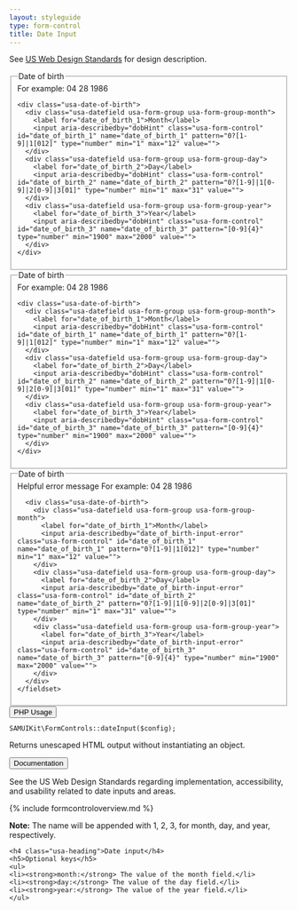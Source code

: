 ```yaml
---
layout: styleguide
type: form-control
title: Date Input
---
```


<p class="usa-font-lead">See <a href="https://playbook.cio.gov/designstandards/form-controls/#date-input">US Web Design Standards</a> for design description.</p>

<div class="preview">

  <fieldset>
    <legend>Date of birth</legend>
    <span class="usa-form-hint usa-datefield-hint" id="dobHint">For example: 04 28 1986</span>

    <div class="usa-date-of-birth">
      <div class="usa-datefield usa-form-group usa-form-group-month">
        <label for="date_of_birth_1">Month</label>
        <input aria-describedby="dobHint" class="usa-form-control" id="date_of_birth_1" name="date_of_birth_1" pattern="0?[1-9]|1[012]" type="number" min="1" max="12" value="">
      </div>
      <div class="usa-datefield usa-form-group usa-form-group-day">
        <label for="date_of_birth_2">Day</label>
        <input aria-describedby="dobHint" class="usa-form-control" id="date_of_birth_2" name="date_of_birth_2" pattern="0?[1-9]|1[0-9]|2[0-9]|3[01]" type="number" min="1" max="31" value="">
      </div>
      <div class="usa-datefield usa-form-group usa-form-group-year">
        <label for="date_of_birth_3">Year</label>
        <input aria-describedby="dobHint" class="usa-form-control" id="date_of_birth_3" name="date_of_birth_3" pattern="[0-9]{4}" type="number" min="1900" max="2000" value="">
      </div>
    </div>
  </fieldset>

  <fieldset class="usa-fieldset-inputs">
    <legend>Date of birth</legend>
    <span class="usa-form-hint usa-datefield-hint" id="dobHint">For example: 04 28 1986</span>

    <div class="usa-date-of-birth">
      <div class="usa-datefield usa-form-group usa-form-group-month">
        <label for="date_of_birth_1">Month</label>
        <input aria-describedby="dobHint" class="usa-form-control" id="date_of_birth_1" name="date_of_birth_1" pattern="0?[1-9]|1[012]" type="number" min="1" max="12" value="">
      </div>
      <div class="usa-datefield usa-form-group usa-form-group-day">
        <label for="date_of_birth_2">Day</label>
        <input aria-describedby="dobHint" class="usa-form-control" id="date_of_birth_2" name="date_of_birth_2" pattern="0?[1-9]|1[0-9]|2[0-9]|3[01]" type="number" min="1" max="31" value="">
      </div>
      <div class="usa-datefield usa-form-group usa-form-group-year">
        <label for="date_of_birth_3">Year</label>
        <input aria-describedby="dobHint" class="usa-form-control" id="date_of_birth_3" name="date_of_birth_3" pattern="[0-9]{4}" type="number" min="1900" max="2000" value="">
      </div>
    </div>
  </fieldset>

  <div class="usa-input-error">
    <fieldset class="usa-fieldset-inputs">
      <legend class="usa-input-error-label">Date of birth</legend>
      <span id="date_of_birth-input-error" class="usa-input-error-message" role="alert">Helpful error message</span>
      <span class="usa-form-hint usa-datefield-hint" id="dobHint">For example: 04 28 1986</span>

      <div class="usa-date-of-birth">
        <div class="usa-datefield usa-form-group usa-form-group-month">
          <label for="date_of_birth_1">Month</label>
          <input aria-describedby="date_of_birth-input-error" class="usa-form-control" id="date_of_birth_1" name="date_of_birth_1" pattern="0?[1-9]|1[012]" type="number" min="1" max="12" value="">
        </div>
        <div class="usa-datefield usa-form-group usa-form-group-day">
          <label for="date_of_birth_2">Day</label>
          <input aria-describedby="date_of_birth-input-error" class="usa-form-control" id="date_of_birth_2" name="date_of_birth_2" pattern="0?[1-9]|1[0-9]|2[0-9]|3[01]" type="number" min="1" max="31" value="">
        </div>
        <div class="usa-datefield usa-form-group usa-form-group-year">
          <label for="date_of_birth_3">Year</label>
          <input aria-describedby="date_of_birth-input-error" class="usa-form-control" id="date_of_birth_3" name="date_of_birth_3" pattern="[0-9]{4}" type="number" min="1900" max="2000" value="">
        </div>
      </div>
    </fieldset>
  </div> 
</div>

<div class="usa-accordion-bordered usa-accordion-docs">
  <button class="usa-button-unstyled usa-accordion-button"
      aria-expanded="false" aria-controls="collapsible-0">
    PHP Usage
  </button>
  <div id="collapsible-0" aria-hidden="true" class="usa-accordion-content">
	<code><pre>SAMUIKit\FormControls::dateInput($config);</pre></code>
	<p>Returns unescaped HTML output without instantiating an object.</p>
  </div>
</div>

<div class="usa-accordion-bordered usa-accordion-docs">
  <button class="usa-button-unstyled usa-accordion-button"
      aria-expanded="true" aria-controls="collapsible-0">
    Documentation
  </button>
  <div id="collapsible-0" aria-hidden="false" class="usa-accordion-content">
  	<p>See the US Web Design Standards regarding implementation, accessibility, and usability related to date inputs and areas.</p>

{% include formcontroloverview.md %}
	
<p><strong>Note:</strong> The name will be appended with 1, 2, 3, for month, day, and year, respectively.</p>

	<h4 class="usa-heading">Date input</h4>
	<h5>Optional keys</h5>
	<ul>
	<li><strong>month:</strong> The value of the month field.</li>
	<li><strong>day:</strong> The value of the day field.</li>
	<li><strong>year:</strong> The value of the year field.</li>
	</ul>

  </div>
</div>